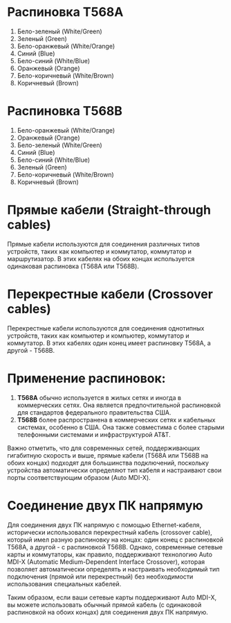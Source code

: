 # Распиновка T568A

1. Бело-зеленый (White/Green)
2. Зеленый (Green)
3. Бело-оранжевый (White/Orange)
4. Синий (Blue)
5. Бело-синий (White/Blue)
6. Оранжевый (Orange)
7. Бело-коричневый (White/Brown)
8. Коричневый (Brown)

# Распиновка T568B

1. Бело-оранжевый (White/Orange)
2. Оранжевый (Orange)
3. Бело-зеленый (White/Green)
4. Синий (Blue)
5. Бело-синий (White/Blue)
6. Зеленый (Green)
7. Бело-коричневый (White/Brown)
8. Коричневый (Brown)

# Прямые кабели (Straight-through cables)

Прямые кабели используются для соединения различных типов устройств, таких как компьютер и коммутатор, коммутатор и маршрутизатор. В этих кабелях на обоих концах используется одинаковая распиновка (T568A или T568B).

# Перекрестные кабели (Crossover cables)

Перекрестные кабели используются для соединения однотипных устройств, таких как компьютер и компьютер, коммутатор и коммутатор. В этих кабелях один конец имеет распиновку T568A, а другой - T568B.

# Применение распиновок:

1. **T568A** обычно используется в жилых сетях и иногда в коммерческих сетях. Она является предпочтительной распиновкой для стандартов федерального правительства США.
2. **T568B** более распространена в коммерческих сетях и кабельных системах, особенно в США. Она также совместима с более старыми телефонными системами и инфраструктурой AT&T.

Важно отметить, что для современных сетей, поддерживающих гигабитную скорость и выше, прямые кабели (T568A или T568B на обоих концах) подходят для большинства подключений, поскольку устройства автоматически определяют тип кабеля и настраивают свои порты соответствующим образом (Auto MDI-X).

# Соединение двух ПК напрямую
Для соединения двух ПК напрямую с помощью Ethernet-кабеля, исторически использовался перекрестный кабель (crossover cable), который имел разную распиновку на концах: один конец с распиновкой T568A, а другой - с распиновкой T568B. Однако, современные сетевые карты и коммутаторы, как правило, поддерживают технологию Auto MDI-X (Automatic Medium-Dependent Interface Crossover), которая позволяет автоматически определять и настраивать необходимый тип подключения (прямой или перекрестный) без необходимости использования специальных кабелей.

Таким образом, если ваши сетевые карты поддерживают Auto MDI-X, вы можете использовать обычный прямой кабель (с одинаковой распиновкой на обоих концах) для соединения двух ПК напрямую.